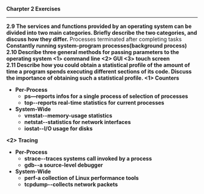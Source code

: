**Charpter 2 Exercises**
***
**2.9 The services and functions provided by an operating system can be
divided into two main categories. Briefly describe the two categories,
and discuss how they differ.**
<a> Processes terminated after completing tasks
<b> Constantly running system-program processes(background process)
  <br>
**2.10 Describe three general methods for passing parameters to the operating system**
  <1> command line
  <2> GUI
  <3> touch screen
    <br>
**2.11 Describe how you could obtain a statistical profile of the amount of time a program spends executing different sections of its code. Discuss the importance of obtaining such a statistical profile.**
  <1> Counters
- Per-Process
  -  **ps**—reports infos for a single process of selection of processes
  - **top**--reports real-time statistics for current processes
- System-Wide
  - vmstat--memory-usage statistics
  - netstat--statistics for network interfaces
  - iostat--I/O usage for disks

<2> Tracing
  - Per-Process
    - strace--traces systems call invoked by a process
    - gdb--a source-level debugger
  - System-Wide
    - perf-a collection of Linux performance tools
    - tcpdump--collects network packets

